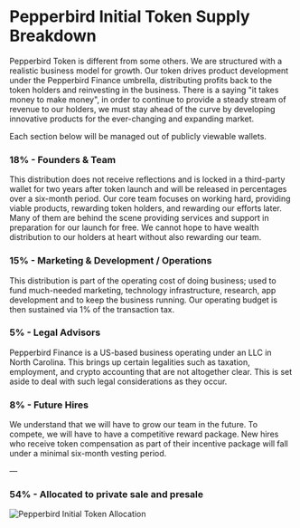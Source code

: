 # Pepperbird Initial Token Supply Breakdown

Pepperbird Token is different from some others. We are structured with a realistic business model for growth. Our token drives product development under the Pepperbird Finance umbrella, distributing profits back to the token holders and reinvesting in the business. There is a saying "it takes money to make money", in order to continue to provide a steady stream of revenue to our holders, we must stay ahead of the curve by developing innovative products for the ever-changing and expanding market.

Each section below will be managed out of publicly viewable wallets.

### **18% - Founders & Team**&#x20;

This distribution does not receive reflections and is locked in a third-party wallet for two years after token launch and will be released in percentages over a six-month period. Our core team focuses on working hard, providing viable products, rewarding token holders, and rewarding our efforts later. Many of them are behind the scene providing services and support in preparation for our launch for free. We cannot hope to have wealth distribution to our holders at heart without also rewarding our team.

### **15% - Marketing & Development / Operations**&#x20;

This distribution is part of the operating cost of doing business; used to fund much-needed marketing, technology infrastructure, research, app development and to keep the business running. Our operating budget is then sustained via 1% of the transaction tax.

### 5% - Legal Advisors

&#x20;Pepperbird Finance is a US-based business operating under an LLC in North Carolina. This brings up certain legalities such as taxation, employment, and crypto accounting that are not altogether clear. This is set aside to deal with such legal considerations as they occur.

### 8% - Future Hires&#x20;

We understand that we will have to grow our team in the future. To compete, we will have to have a competitive reward package. New hires who receive token compensation as part of their incentive package will fall under a minimal six-month vesting period.

—

### 54% - Allocated to private sale and presale

![Pepperbird Initial Token Allocation](https://lh5.googleusercontent.com/DEVPPf44pTZGtz8utTrltriKkdzP9\_yZVqXdvEVbv1IJhtkVkaSgZ7QQIVGh1E0RCAl6xg1m3v3z0XUoF17bs61g5hf9cxWVewpQ7vWJNV6nhFPTiPrJNQTL-IMLyOGPjvh9GNiq)
